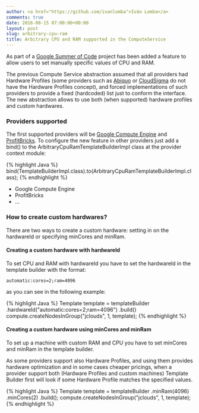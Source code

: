 ```yaml
---
author: <a href="https://github.com/ivanlomba">Iván Lomba</a>
comments: true
date: 2016-08-15 07:00:00+00:00
layout: post
slug: arbitrary-cpu-ram
title: Arbitrary CPU and RAM supported in the ComputeService
---
```


As part of a [Google Summer of Code](https://developers.google.com/open-source/gsoc/) project has been added a feature to allow users to set manually specific values of CPU and RAM.
<!--more-->

The previous Compute Service abstraction assumed that all providers had Hardware Profiles (some providers such as [Abiquo](http://www.abiquo.com/) or [CloudSigma](https://www.cloudsigma.com/) do not have the Hardware Profiles concept), and forced implementations of such providers to provide a fixed (hardcoded) list just to conform the interface. The new abstraction allows to use both (when supported) hardware profiles and custom hardwares.

### Providers supported
The first supported providers will be [Google Compute Engine](https://cloud.google.com/compute/) and [ProfitBricks](https://www.profitbricks.com/). To configure the new feature in other providers just add a bind() to the ArbitraryCpuRamTemplateBuilderImpl class at the provider context module:

{% highlight Java %}
bind(TemplateBuilderImpl.class).to(ArbitraryCpuRamTemplateBuilderImpl.class);
{% endhighlight %}

* Google Compute Engine
* ProfitBricks
* ...

### How to create custom hardwares?
There are two ways to create a custom hardware: setting in on the hardwareId or specifying minCores and minRam.


#### Creating a custom hardware with hardwareId
To set CPU and RAM with hardwareId you have to set the hardwareId in the template builder with the format:

`automatic:cores=2;ram=4096`

as you can see in the following example:

{% highlight Java %}
Template template = templateBuilder
    .hardwareId("automatic:cores=2;ram=4096")
    .build()
compute.createNodesInGroup("jclouds", 1, template);
{% endhighlight %}


#### Creating a custom hardware using minCores and minRam
To set up a machine with custom RAM and CPU you have to set minCores and minRam in the template builder.

As some providers support also Hardware Profiles, and using them provides hardware optimization and in some cases cheaper pricings, when a provider support both (Hardware Profiles and custom machines) Template Builder first will look if some Hardware Profile matches the specified values.

{% highlight Java %}
Template template = templateBuilder
    .minRam(4096)
    .minCores(2)
    .build();
compute.createNodesInGroup("jclouds", 1, template);
{% endhighlight %}
